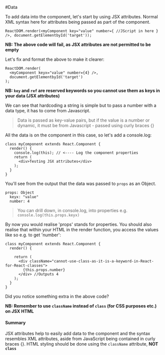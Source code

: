 #Data

To add data into the component, let's start by using JSX attributes. Normal XML syntax here for attributes being passed as part of the component.
```
ReactDOM.render(<myComponent key="value" number={ //JScript in here } />, document.getElementbyId('target'));
```
**NB: The above code will fail, as JSX attributes are not permitted to be empty**

Let's fix and format the above to make it clearer:
```
ReactDOM.render(
  <myComponent keyx="value" number={4} />,
  document.getElementbyId('target')
);
```
**NB: `key` and `ref` are reserved keywords so you cannot use them as keys in your data (JSX attributes)**

We can see that hardcoding a string is simple but to pass a number with a data type, it has to come from Javascript.

>Data is passed as key-value pairs, but if the value is a number or dynamic, it must be from Javascript - passed using curly braces {}

All the data is on the component in this case, so let's add a console.log:
```
class myComponent extends React.Component {
  render() {
    console.log(this); // <---- Log the component properties
    return (
      <div>Testing JSX attributes</div>
    );
  }
}
```

You'll see from the output that the data was passed to `props` as an Object.
```
props: Object
  keyx: "value"
  number: 4
```

>You can drill down, in console.log, into properties e.g. `console.log(this.props.keyx)`

By now you would realise 'props' stands for properties. You should also realise that within your HTML in the render function, you access the values like so e.g. to get 'number':
```
class myComponent extends React.Component {
  render() {
    
    return (
      <div className="cannot-use-class-as-it-is-a-keyword-in-React-for-React-classes">
        {this.props.number}
      </div> //Outputs 4
    );
  }
}
```
Did you notice something extra in the above code?

**NB: Remember to use `className` instead of `class` (for CSS purposes etc.) on JSX HTML**

#### Summary
JSX attributes help to easily add data to the component and the syntax resembles XML attributes, aside from JavaScript being contained in curly braces {}. HTML styling should be done using the `className` attribute, **NOT `class`**
